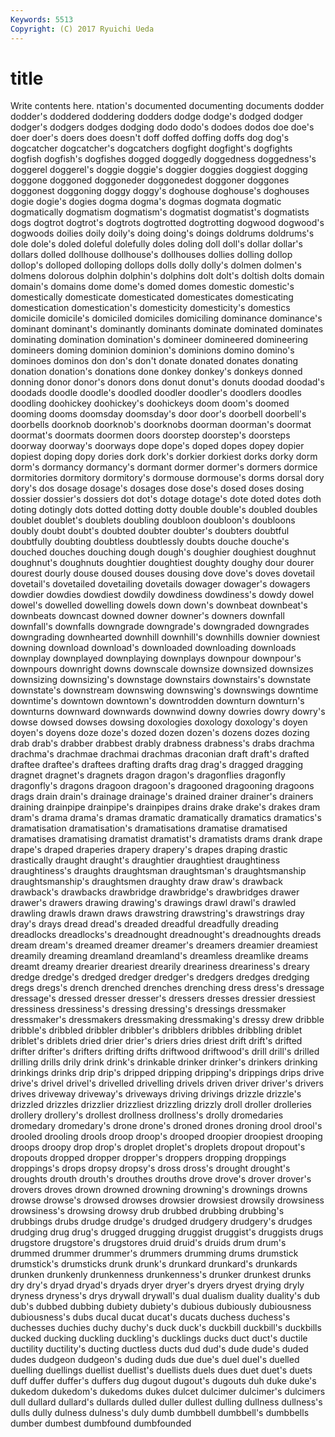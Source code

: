 ```yaml
---
Keywords: 5513 
Copyright: (C) 2017 Ryuichi Ueda
---
```


# title

Write contents here.
ntation's documented documenting documents dodder dodder's doddered doddering
dodders dodge dodge's dodged dodger dodger's dodgers dodges dodging dodo
dodo's dodoes dodos doe doe's doer doer's doers does doesn't
doff doffed doffing doffs dog dog's dogcatcher dogcatcher's dogcatchers dogfight
dogfight's dogfights dogfish dogfish's dogfishes dogged doggedly doggedness doggedness's doggerel
doggerel's doggie doggie's doggier doggies doggiest dogging doggone doggoned doggoneder
doggonedest doggoner doggones doggonest doggoning doggy doggy's doghouse doghouse's doghouses
dogie dogie's dogies dogma dogma's dogmas dogmata dogmatic dogmatically dogmatism
dogmatism's dogmatist dogmatist's dogmatists dogs dogtrot dogtrot's dogtrots dogtrotted dogtrotting
dogwood dogwood's dogwoods doilies doily doily's doing doing's doings doldrums
doldrums's dole dole's doled doleful dolefully doles doling doll doll's
dollar dollar's dollars dolled dollhouse dollhouse's dollhouses dollies dolling dollop
dollop's dolloped dolloping dollops dolls dolly dolly's dolmen dolmen's dolmens
dolorous dolphin dolphin's dolphins dolt dolt's doltish dolts domain domain's
domains dome dome's domed domes domestic domestic's domestically domesticate domesticated
domesticates domesticating domestication domestication's domesticity domesticity's domestics domicile domicile's domiciled
domiciles domiciling dominance dominance's dominant dominant's dominantly dominants dominate dominated
dominates dominating domination domination's domineer domineered domineering domineers doming dominion
dominion's dominions domino domino's dominoes dominos don don's don't donate
donated donates donating donation donation's donations done donkey donkey's donkeys
donned donning donor donor's donors dons donut donut's donuts doodad
doodad's doodads doodle doodle's doodled doodler doodler's doodlers doodles doodling
doohickey doohickey's doohickeys doom doom's doomed dooming dooms doomsday doomsday's
door door's doorbell doorbell's doorbells doorknob doorknob's doorknobs doorman doorman's
doormat doormat's doormats doormen doors doorstep doorstep's doorsteps doorway doorway's
doorways dope dope's doped dopes dopey dopier dopiest doping dopy
dories dork dork's dorkier dorkiest dorks dorky dorm dorm's dormancy
dormancy's dormant dormer dormer's dormers dormice dormitories dormitory dormitory's dormouse
dormouse's dorms dorsal dory dory's dos dosage dosage's dosages dose
dose's dosed doses dosing dossier dossier's dossiers dot dot's dotage
dotage's dote doted dotes doth doting dotingly dots dotted dotting
dotty double double's doubled doubles doublet doublet's doublets doubling doubloon
doubloon's doubloons doubly doubt doubt's doubted doubter doubter's doubters doubtful
doubtfully doubting doubtless doubtlessly doubts douche douche's douched douches douching
dough dough's doughier doughiest doughnut doughnut's doughnuts doughtier doughtiest doughty
doughy dour dourer dourest dourly douse doused douses dousing dove
dove's doves dovetail dovetail's dovetailed dovetailing dovetails dowager dowager's dowagers
dowdier dowdies dowdiest dowdily dowdiness dowdiness's dowdy dowel dowel's dowelled
dowelling dowels down down's downbeat downbeat's downbeats downcast downed downer
downer's downers downfall downfall's downfalls downgrade downgrade's downgraded downgrades downgrading
downhearted downhill downhill's downhills downier downiest downing download download's downloaded
downloading downloads downplay downplayed downplaying downplays downpour downpour's downpours downright
downs downscale downsize downsized downsizes downsizing downsizing's downstage downstairs downstairs's
downstate downstate's downstream downswing downswing's downswings downtime downtime's downtown downtown's
downtrodden downturn downturn's downturns downward downwards downwind downy dowries dowry
dowry's dowse dowsed dowses dowsing doxologies doxology doxology's doyen doyen's
doyens doze doze's dozed dozen dozen's dozens dozes dozing drab
drab's drabber drabbest drably drabness drabness's drabs drachma drachma's drachmae
drachmai drachmas draconian draft draft's drafted draftee draftee's draftees drafting
drafts drag drag's dragged dragging dragnet dragnet's dragnets dragon dragon's
dragonflies dragonfly dragonfly's dragons dragoon dragoon's dragooned dragooning dragoons drags
drain drain's drainage drainage's drained drainer drainer's drainers draining drainpipe
drainpipe's drainpipes drains drake drake's drakes dram dram's drama drama's
dramas dramatic dramatically dramatics dramatics's dramatisation dramatisation's dramatisations dramatise dramatised
dramatises dramatising dramatist dramatist's dramatists drams drank drape drape's draped
draperies drapery drapery's drapes draping drastic drastically draught draught's draughtier
draughtiest draughtiness draughtiness's draughts draughtsman draughtsman's draughtsmanship draughtsmanship's draughtsmen draughty
draw draw's drawback drawback's drawbacks drawbridge drawbridge's drawbridges drawer drawer's
drawers drawing drawing's drawings drawl drawl's drawled drawling drawls drawn
draws drawstring drawstring's drawstrings dray dray's drays dread dread's dreaded
dreadful dreadfully dreading dreadlocks dreadlocks's dreadnought dreadnought's dreadnoughts dreads dream
dream's dreamed dreamer dreamer's dreamers dreamier dreamiest dreamily dreaming dreamland
dreamland's dreamless dreamlike dreams dreamt dreamy drearier dreariest drearily dreariness
dreariness's dreary dredge dredge's dredged dredger dredger's dredgers dredges dredging
dregs dregs's drench drenched drenches drenching dress dress's dressage dressage's
dressed dresser dresser's dressers dresses dressier dressiest dressiness dressiness's dressing
dressing's dressings dressmaker dressmaker's dressmakers dressmaking dressmaking's dressy drew dribble
dribble's dribbled dribbler dribbler's dribblers dribbles dribbling driblet driblet's driblets
dried drier drier's driers dries driest drift drift's drifted drifter
drifter's drifters drifting drifts driftwood driftwood's drill drill's drilled drilling
drills drily drink drink's drinkable drinker drinker's drinkers drinking drinkings
drinks drip drip's dripped dripping dripping's drippings drips drive drive's
drivel drivel's drivelled drivelling drivels driven driver driver's drivers drives
driveway driveway's driveways driving drivings drizzle drizzle's drizzled drizzles drizzlier
drizzliest drizzling drizzly droll droller drolleries drollery drollery's drollest drollness
drollness's drolly dromedaries dromedary dromedary's drone drone's droned drones droning
drool drool's drooled drooling drools droop droop's drooped droopier droopiest
drooping droops droopy drop drop's droplet droplet's droplets dropout dropout's
dropouts dropped dropper dropper's droppers dropping droppings droppings's drops dropsy
dropsy's dross dross's drought drought's droughts drouth drouth's drouthes drouths
drove drove's drover drover's drovers droves drown drowned drowning drowning's
drownings drowns drowse drowse's drowsed drowses drowsier drowsiest drowsily drowsiness
drowsiness's drowsing drowsy drub drubbed drubbing drubbing's drubbings drubs drudge
drudge's drudged drudgery drudgery's drudges drudging drug drug's drugged drugging
druggist druggist's druggists drugs drugstore drugstore's drugstores druid druid's druids
drum drum's drummed drummer drummer's drummers drumming drums drumstick drumstick's
drumsticks drunk drunk's drunkard drunkard's drunkards drunken drunkenly drunkenness drunkenness's
drunker drunkest drunks dry dry's dryad dryad's dryads dryer dryer's
dryers dryest drying dryly dryness dryness's drys drywall drywall's dual
dualism duality duality's dub dub's dubbed dubbing dubiety dubiety's dubious
dubiously dubiousness dubiousness's dubs ducal ducat ducat's ducats duchess duchess's
duchesses duchies duchy duchy's duck duck's duckbill duckbill's duckbills ducked
ducking duckling duckling's ducklings ducks duct duct's ductile ductility ductility's
ducting ductless ducts dud dud's dude dude's duded dudes dudgeon
dudgeon's duding duds due due's duel duel's duelled duelling duellings
duellist duellist's duellists duels dues duet duet's duets duff duffer
duffer's duffers dug dugout dugout's dugouts duh duke duke's dukedom
dukedom's dukedoms dukes dulcet dulcimer dulcimer's dulcimers dull dullard dullard's
dullards dulled duller dullest dulling dullness dullness's dulls dully dulness
dulness's duly dumb dumbbell dumbbell's dumbbells dumber dumbest dumbfound dumbfounded
